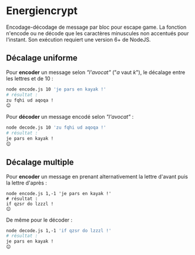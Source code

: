 # Energiencrypt
Encodage-décodage de message par bloc pour escape game. La fonction n'encode ou ne décode que les caractères minuscules non accentués pour l'instant. Son exécution requiert une version 6+ de NodeJS.

## Décalage uniforme

Pour **encoder** un message selon _"l'avocat"_ ("_a_ vaut _k_"), le décalage entre les lettres et de 10 :

```sh
node encode.js 10 'je pars en kayak !'
# résultat :
zu fqhi ud aqoqa !
😊
```

Pour **décoder** un message encodé selon _"l'avocat"_ :

```sh
node decode.js 10 'zu fqhi ud aqoqa !'
# résultat :
je pars en kayak !
😊
```

## Décalage multiple

Pour **encoder** un message en prenant alternativement la lettre d'avant puis la lettre d'après :

```
node encode.js 1,-1 'je pars en kayak !'
# résultat :
if qzsr do lzzzl !
😊
```

De même pour le décoder :

```sh
node decode.js 1,-1 'if qzsr do lzzzl !'
# résultat :
je pars en kayak !
😊
```

